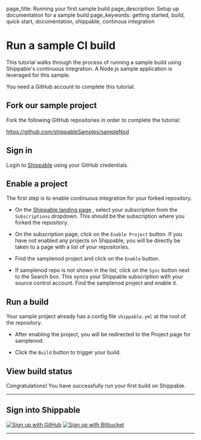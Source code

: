page_title: Running your first sample build
page_description: Setup up documentation for a sample build
page_keywords: getting started, build, quick start, documentation, shippable, continous integration

# Run a sample CI build 

This tutorial walks through the process of running a sample build using Shippable's continuous integration. A Node.js sample application is leveraged for this sample.

You need a GitHub account to complete this tutorial.

## Fork our sample project

Fork the following GitHub repositories in order to complete the tutorial:

<https://github.com/shippableSamples/sampleNod> 

## Sign in
Login to [Shippable](http://www.shippable.com) using your GitHub credentials. 

## Enable a project

The first step is to enable continuous integration for your forked repository.

- On the [Shippable landing page](http://www.shippable.com) , select your subscription from the `Subscriptions` dropdown. This should be the subscription where you forked the repository.

- On the subscription page, click on the `Enable Project` button. If you have not enabled any projects on Shippable, you will be directly be taken to a page with a list of your repositories.
-  Find the samplenod project and click on the `Enable` button.
- If samplenod repo is not shown  in the list, click on the `Sync` button next to the Search box. This syncs your Shippable subscription with your source control account. Find the samplenod project and enable it.

## Run a build
Your sample project already has a config file 	`shippable.yml` at the root of the repository.
 
- After enabling the project, you will be redirected to the Project page for samplenod.

- Click the `Build` button to trigger your build.
 

## View build status
Congratulations! You have successfully run your first build on Shippable. 

*****

## Sign into Shippable

<div class="signup-buttons">
  <!--HubSpot Call-to-Action Code -->
  <span class="hs-cta-wrapper" id="hs-cta-wrapper-7fab9efc-4073-40b1-b273-fe26edc855a9">
      <span class="hs-cta-node hs-cta-7fab9efc-4073-40b1-b273-fe26edc855a9" id="hs-cta-7fab9efc-4073-40b1-b273-fe26edc855a9">
          <!--[if lte IE 8]><div id="hs-cta-ie-element"></div><![endif]-->
          <a href="http://cta-redirect.hubspot.com/cta/redirect/362403/7fab9efc-4073-40b1-b273-fe26edc855a9"  target="_blank" ><img class="hs-cta-img" id="hs-cta-img-7fab9efc-4073-40b1-b273-fe26edc855a9" style="border-width:0px;" src="https://no-cache.hubspot.com/cta/default/362403/7fab9efc-4073-40b1-b273-fe26edc855a9.png"  alt="Sign up with GitHub"/></a>
      </span>
      <script charset="utf-8" src="https://js.hscta.net/cta/current.js"></script>
      <script type="text/javascript">
          hbspt.cta.load(362403, '7fab9efc-4073-40b1-b273-fe26edc855a9', {});
      </script>
  </span>
  <!-- end HubSpot Call-to-Action Code -->
  <!--HubSpot Call-to-Action Code -->
  <span class="hs-cta-wrapper" id="hs-cta-wrapper-37fe99e8-081e-4f94-be36-a0a021936cd7">
      <span class="hs-cta-node hs-cta-37fe99e8-081e-4f94-be36-a0a021936cd7" id="hs-cta-37fe99e8-081e-4f94-be36-a0a021936cd7">
          <!--[if lte IE 8]><div id="hs-cta-ie-element"></div><![endif]-->
          <a href="http://cta-redirect.hubspot.com/cta/redirect/362403/37fe99e8-081e-4f94-be36-a0a021936cd7"  target="_blank" ><img class="hs-cta-img" id="hs-cta-img-37fe99e8-081e-4f94-be36-a0a021936cd7" style="border-width:0px;" src="https://no-cache.hubspot.com/cta/default/362403/37fe99e8-081e-4f94-be36-a0a021936cd7.png"  alt="Sign up with Bitbucket"/></a>
      </span>
      <script charset="utf-8" src="https://js.hscta.net/cta/current.js"></script>
      <script type="text/javascript">
          hbspt.cta.load(362403, '37fe99e8-081e-4f94-be36-a0a021936cd7', {});
      </script>
  </span>
  <!-- end HubSpot Call-to-Action Code -->
</div>

*****